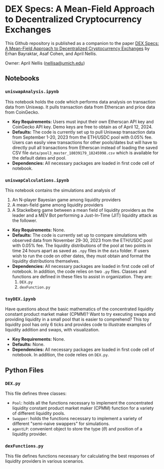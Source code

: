 # DEX Specs: A Mean-Field Approach to Decentralized Cryptocurrency Exchanges
This Github repository is published as a companion to the paper [DEX Specs: A Mean-Field Approach to Decentralized Cryptocurrency Exchanges](https://arxiv.org/abs/2404.09090) by Erhan Bayraktar, Asaf Cohen, and April Nellis.

Owner: April Nellis (nellisa@umich.edu)

## Notebooks

### `uniswapAnalysis.ipynb`
This notebook holds the code which performs data analysis on transaction data from Uniswap. It pulls transaction data from Etherscan and price data from CoinGecko.
  - **Key Requirements:** Users must input their own Etherscan API key and CoinGecko API key. Demo keys are free to obtain as of April 12, 2024.
  - **Defaults:** The code is currently set up to pull Uniswap transaction data from September 1-20, 2023 from the ETH/USDC pool with 0.05% fee. Users can easily view transactions for other pools/dates but will have to directly pull all transactions from Etherscan instead of loading the saved CSV file `data/pool3_master_18039179_18245998.csv` which is available for the default dates and pool.
  - **Dependencies:** All necessary packages are loaded in first code cell of notebook.

### `uniswapCalculations.ipynb`
This notebook contains the simulations and analysis of
  1. An N-player Bayesian game among liquidity providers
  2. A mean-field game among liquidity providers
  3. A Stackelberg game between a mean field of liquidity providers as the leader and a MEV Bot performing a Just-In-Time (JIT) liquidity attack as the follower.

  - **Key Requirements:** None.
  - **Defaults:** The code is currently set up to compare simulations with observed data from November 29-30, 2023 from the ETH/USDC pool with 0.05% fee. The liquidity distributions of the pool at two points in time 24 hours apart as saved as `.npy` files in the `data` folder. If users wish to run the code on other dates, they must obtain and format the liquidity distributions themselves.
  - **Dependencies:** All necessary packages are loaded in first code cell of notebook. In addition, the code relies on two `.py` files. Classes and functions are defined in these files to assist in organization. They are:
    1. `DEX.py`
    2. `dexFunction.py`

### `toyDEX.ipynb`
Have questions about the basic mathematics of the concentrated liquidity constant product market maker (CPMM)? Want to try executing swaps and providing liquidity in a small pool that is easier to comprehend? This toy liquidity pool has only 6 ticks and provides code to illustrate examples of liquidity addition and swaps, with visualization.
- **Key Requirements:** None.
- **Defaults:** None.
- **Dependencies:** All necessary packages are loaded in first code cell of notebook. In addition, the code relies on `DEX.py`.

## Python Files

### `DEX.py`
This file defines three classes:
- `Pool`: holds all the functions necessary to implement the concentrated liquidity constant product market maker (CPMM) function for a variety of different liquidity pools.
- `Swapper`: holds the functions necessary to implement a variety of different "semi-naive swappers" for simulations.
- `agentLP`: convenient object to store the type ($\theta$) and position of a liquidity provider.

### `dexFunctions.py`
This file defines functions necessary for calculating the best responses of liquidity providers in various scenarios.

